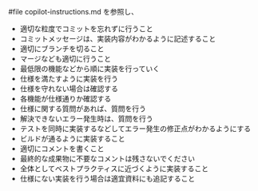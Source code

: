 #file copilot-instructions.md を参照し、

- 適切な粒度でコミットを忘れずに行うこと
- コミットメッセージは、実装内容がわかるように記述すること
- 適切にブランチを切ること
- マージなども適切に行うこと
- 最低限の機能などから順に実装を行っていく
- 仕様を満たすように実装を行う
- 仕様を守れない場合は確認する
- 各機能が仕様通りか確認する
- 仕様に関する質問があれば、質問を行う
- 解決できないエラー発生時は、質問を行う
- テストを同時に実装するなどしてエラー発生の修正点がわかるようにする
- ビルドが通るように実装すること
- 適切にコメントを書くこと
- 最終的な成果物に不要なコメントは残さないでください
- 全体としてベストプラクティスに近づくように実装すること
- 仕様にない実装を行う場合は適宜資料にも追記すること
